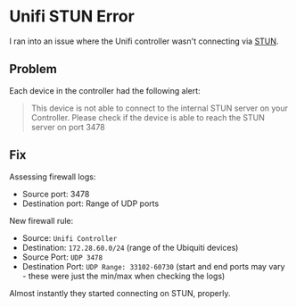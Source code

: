 # Unifi STUN Error
I ran into an issue where the Unifi controller wasn't connecting via [STUN](https://help.ui.com/hc/en-us/articles/115015457668-UniFi-Troubleshooting-STUN-Communication-Errors).

## Problem
Each device in the controller had the following alert:
> This device is not able to connect to the internal STUN server on your Controller. Please check if the device is able to reach the STUN server on port 3478


## Fix
Assessing firewall logs:
- Source port: 3478
- Destination port: Range of UDP ports

New firewall rule:
- Source: `Unifi Controller`
- Destination: `172.28.60.0/24` (range of the Ubiquiti devices)
- Source Port: `UDP 3478`
- Destination Port: `UDP Range: 33102-60730` (start and end ports may vary - these were just the min/max when checking the logs)

Almost instantly they started connecting on STUN, properly.
